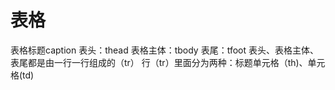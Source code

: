 # 表格
表格标题caption
表头：thead
表格主体：tbody
表尾：tfoot
表头、表格主体、表尾都是由一行一行组成的（tr）
行（tr）里面分为两种：标题单元格（th)、单元格(td)